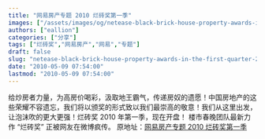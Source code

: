 ```yaml
---
title: "网易房产专题 2010 烂砖奖第一季"
images: ["/assets/images/og/netease-black-brick-house-property-awards-in-the-first-quarter-2010.png"]
authors: ["eallion"]
categories: ["分享"]
tags: ["烂砖奖","网易房产","网易","专题"]
draft: false
slug: "netease-black-brick-house-property-awards-in-the-first-quarter-2010"
date: "2010-05-09 07:54:00"
lastmod: "2010-05-09 07:54:00"
---
```


给炒房者力量，为高房价喝彩，汲取地王霸气，传递房奴的遗愿！中国房地产的这些荣耀不容遗忘，我们将以颁奖的形式致以我们最崇高的敬意！我们从这里出发，让泡沫吹的更大更强！烂砖奖 2010 年第一季，现在开盘！
楼市春晚团队最新力作 “烂砖奖” 正被网友在微博疯传。
原地址：[网易房产专题 2010 烂砖奖第一季](http://gz.house.163.com/special/00873E0R/BlackBrick.html)
